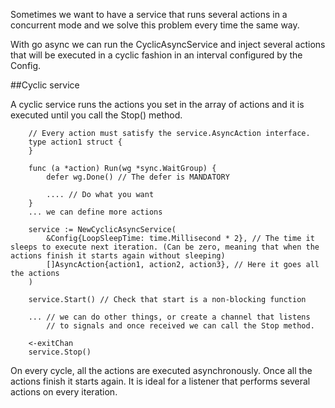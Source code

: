 Sometimes we want to have a service that runs several actions in a concurrent mode
and we solve this problem every time the same way.

With go async we can run the CyclicAsyncService and inject several actions that
will be executed in a cyclic fashion in an interval configured by the Config.

##Cyclic service

A cyclic service runs the actions you set in the array of actions and it is executed
until you call the Stop() method.

```
    // Every action must satisfy the service.AsyncAction interface.
    type action1 struct {
    } 

    func (a *action) Run(wg *sync.WaitGroup) {
        defer wg.Done() // The defer is MANDATORY

        .... // Do what you want
    }
    ... we can define more actions

	service := NewCyclicAsyncService(
		&Config{LoopSleepTime: time.Millisecond * 2}, // The time it sleeps to execute next iteration. (Can be zero, meaning that when the actions finish it starts again without sleeping)
		[]AsyncAction{action1, action2, action3}, // Here it goes all the actions
	)

    service.Start() // Check that start is a non-blocking function
    
    ... // we can do other things, or create a channel that listens
        // to signals and once received we can call the Stop method.

    <-exitChan
    service.Stop()
```

On every cycle, all the actions are executed asynchronously. Once all the actions finish
it starts again. It is ideal for a listener that performs several actions
on every iteration.